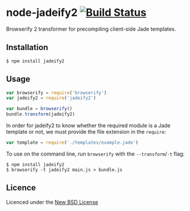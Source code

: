 # node-jadeify2 [![Build Status](https://travis-ci.org/OliverJAsh/node-jadeify2.png)](https://travis-ci.org/OliverJAsh/node-jadeify2)

Browserify 2 transformer for precompiling client-side Jade templates.

## Installation

```
$ npm install jadeify2
```

## Usage

``` js
var browserify = require('browserify')
var jadeify2 = require('jadeify2')

var bundle = browserify()
bundle.transform(jadeify2)
```

In order for jadeify2 to know whether the required module is a Jade template or not, we must provide the file extension in the `require`:

``` js
var template = require('./templates/example.jade')
```

To use on the command line, run `browserify` with the `--transform`/`-t` flag:

```
$ npm install jadeify2
$ browserify -t jadeify2 main.js > bundle.js
```

## Licence

Licenced under the [New BSD License](http://opensource.org/licenses/bsd-license.php)

